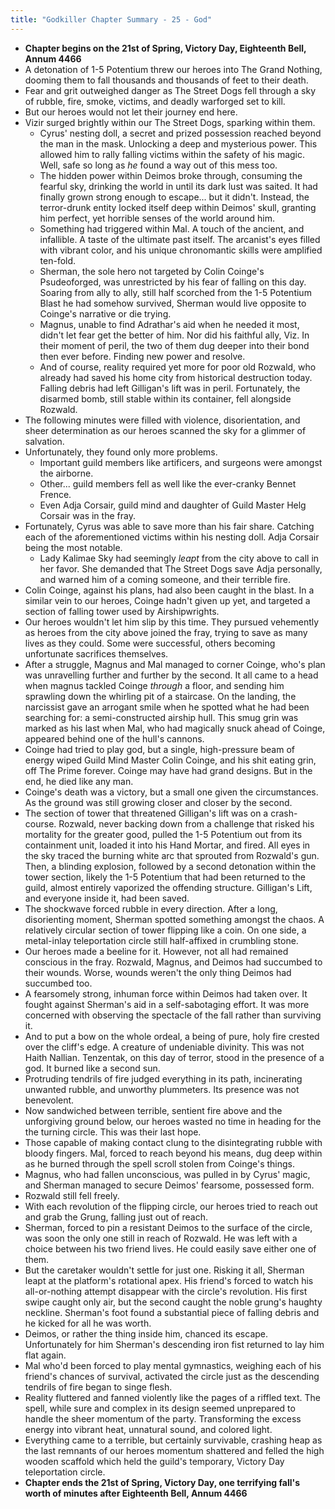 ```yaml
---
title: "Godkiller Chapter Summary - 25 - God"
---
```

- **Chapter begins on the 21st of Spring, Victory Day, Eighteenth Bell, Annum 4466**
- A detonation of 1-5 Potentium threw our heroes into The Grand Nothing, dooming them to fall thousands and thousands of feet to their death.
- Fear and grit outweighed danger as The Street Dogs fell through a sky of rubble, fire, smoke, victims, and deadly warforged set to kill.
- But our heroes would not let their journey end here.
- Vizir surged brightly within our The Street Dogs, sparking within them.
	- Cyrus' nesting doll, a secret and prized possession reached beyond the man in the mask. Unlocking a deep and mysterious power. This allowed him to rally falling victims within the safety of his magic. Well, safe so long as *he* found a way out of this mess too.
	- The hidden power within Deimos broke through, consuming the fearful sky, drinking the world in until its dark lust was saited. It had finally grown strong enough to escape... but it didn't. Instead, the terror-drunk entity locked itself deep within Deimos' skull, granting him perfect, yet horrible senses of the world around him.
	- Something had triggered within Mal. A touch of the ancient, and infallible. A taste of the ultimate past itself. The arcanist's eyes filled with vibrant color, and his unique chronomantic skills were amplified ten-fold.
	- Sherman, the sole hero not targeted by Colin Coinge's Psudeoforged, was unrestricted by his fear of falling on this day. Soaring from ally to ally, still half scorched from the 1-5 Potentium Blast he had somehow survived, Sherman would live opposite to Coinge's narrative or die trying.
	- Magnus, unable to find Adrathar's aid when he needed it most, didn't let fear get the better of him. Nor did his faithful ally, Viz. In their moment of peril, the two of them dug deeper into their bond then ever before. Finding new power and resolve.
	- And of course, reality required yet more for poor old Rozwald, who already had saved his home city from historical destruction today. Falling debris had left Gilligan's lift was in peril. Fortunately, the disarmed bomb, still stable within its container, fell alongside Rozwald.
- The following minutes were filled with violence, disorientation, and sheer determination as our heroes scanned the sky for a glimmer of salvation.
- Unfortunately, they found only more problems.
	- Important guild members like artificers, and surgeons were amongst the airborne.
	- Other... guild members fell as well like the ever-cranky Bennet Frence.
	- Even Adja Corsair, guild mind and daughter of Guild Master Helg Corsair was in the fray.
- Fortunately, Cyrus was able to save more than his fair share. Catching each of the aforementioned victims within his nesting doll. Adja Corsair being the most notable. 
	- Lady Kalimae Sky had seemingly *leapt* from the city above to call in her favor. She demanded that The Street Dogs save Adja personally, and warned him of a coming someone, and their terrible fire.
- Colin Coinge, against his plans, had also been caught in the blast. In a similar vein to our heroes, Coinge hadn't given up yet, and targeted a section of falling tower used by Airshipwrights. 
- Our heroes wouldn't let him slip by this time. They pursued vehemently as heroes from the city above joined the fray, trying to save as many lives as they could. Some were successful, others becoming unfortunate sacrifices themselves.
- After a struggle, Magnus and Mal managed to corner Coinge, who's plan was unravelling further and further by the second. It all came to a head when magnus tackled Coinge *through* a floor, and sending him sprawling down the whirling pit of a staircase. On the landing, the narcissist gave an arrogant smile when he spotted what he had been searching for: a semi-constructed airship hull. This smug grin was marked as his last when Mal, who had magically snuck ahead of Coinge, appeared behind one of the hull's cannons.
- Coinge had tried to play god, but a single, high-pressure beam of energy wiped Guild Mind Master Colin Coinge, and his shit eating grin, off The Prime forever. Coinge may have had grand designs. But in the end, he died like any man.
- Coinge's death was a victory, but a small one given the circumstances. As the ground was still growing closer and closer by the second.
- The section of tower that threatened Gilligan's lift was on a crash-course. Rozwald, never backing down from a challenge that risked his mortality for the greater good, pulled the 1-5 Potentium out from its containment unit, loaded it into his Hand Mortar, and fired. All eyes in the sky traced the burning white arc that sprouted from Rozwald's gun. Then, a blinding explosion, followed by a second detonation within the tower section, likely the 1-5 Potentium that had been returned to the guild, almost entirely vaporized the offending structure. Gilligan's Lift, and everyone inside it, had been saved.
- The shockwave forced rubble in every direction. After a long, disorienting moment, Sherman spotted something amongst the chaos. A relatively circular section of tower flipping like a coin. On one side, a metal-inlay teleportation circle still half-affixed in crumbling stone.
- Our heroes made a beeline for it. However, not all had remained conscious in the fray. Rozwald, Magnus, and Deimos had succumbed to their wounds. Worse, wounds weren't the only thing Deimos had succumbed too.
- A fearsomely strong, inhuman force within Deimos had taken over. It fought against Sherman's aid in a self-sabotaging effort. It was more concerned with observing the spectacle of the fall rather than surviving it.
- And to put a bow on the whole ordeal, a being of pure, holy fire crested over the cliff's edge. A creature of undeniable divinity. This was not Haith Nallian. Tenzentak, on this day of terror, stood in the presence of a god. It burned like a second sun. 
- Protruding tendrils of fire judged everything in its path, incinerating unwanted rubble, and unworthy plummeters. Its presence was not benevolent.
- Now sandwiched between terrible, sentient fire above and the unforgiving ground below, our heroes wasted no time in heading for the the turning circle. This was their last hope. 
- Those capable of making contact clung to the disintegrating rubble with bloody fingers. Mal, forced to reach beyond his means, dug deep within as he burned through the spell scroll stolen from Coinge's things.
- Magnus, who had fallen unconscious, was pulled in by Cyrus' magic, and Sherman managed to secure Deimos' fearsome, possessed form. 
- Rozwald still fell freely.
- With each revolution of the flipping circle, our heroes tried to reach out and grab the Grung, falling just out of reach.
- Sherman, forced to pin a resistant Deimos to the surface of the circle, was soon the only one still in reach of Rozwald. He was left with a choice between his two friend lives. He could easily save either one of them. 
- But the caretaker wouldn't settle for just one. Risking it all, Sherman leapt at the platform's rotational apex. His friend's forced to watch his all-or-nothing attempt disappear with the circle's revolution. His first swipe caught only air, but the second caught the noble grung's haughty neckline. Sherman's foot found a substantial piece of falling debris and he kicked for all he was worth. 
- Deimos, or rather the thing inside him, chanced its escape. Unfortunately for him Sherman's descending iron fist returned to lay him flat again.
- Mal who'd been forced to play mental gymnastics, weighing each of his friend's chances of survival, activated the circle just as the descending tendrils of fire began to singe flesh.
- Reality fluttered and fanned violently like the pages of a riffled text. The spell, while sure and complex in its design seemed unprepared to handle the sheer momentum of the party. Transforming the excess energy into vibrant heat, unnatural sound, and colored light.
- Everything came to a terrible, but certainly survivable, crashing heap as the last remnants of our heroes momentum shattered and felled the high wooden scaffold which held the guild's temporary, Victory Day teleportation circle.
- **Chapter ends the 21st of Spring, Victory Day, one terrifying fall's worth of minutes after Eighteenth Bell, Annum 4466**